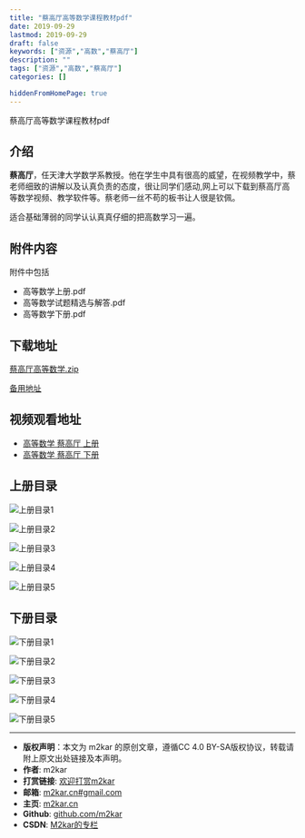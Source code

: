 ```yaml
---
title: "蔡高厅高等数学课程教材pdf"
date: 2019-09-29
lastmod: 2019-09-29
draft: false
keywords: ["资源","高数","蔡高厅"]
description: ""
tags: ["资源","高数","蔡高厅"]
categories: []

hiddenFromHomePage: true
---
```


蔡高厅高等数学课程教材pdf
## 介绍
**蔡高厅**，任天津大学数学系教授。他在学生中具有很高的威望，在视频教学中，蔡老师细致的讲解以及认真负责的态度，很让同学们感动,网上可以下载到蔡高厅高等数学视频、教学软件等。蔡老师一丝不苟的板书让人很是钦佩。

适合基础薄弱的同学认认真真仔细的把高数学习一遍。
## 附件内容

附件中包括

 - 高等数学上册.pdf
 - 高等数学试题精选与解答.pdf
 - 高等数学下册.pdf

## 下载地址
[蔡高厅高等数学.zip](http://cdn.jsdelivr.net/gh/m2kar/bucket/annex/%E8%94%A1%E9%AB%98%E5%8E%85%E9%AB%98%E6%95%B0%E6%95%99%E6%9D%90.zip)

[备用地址](https://download.csdn.net/download/still_night/9821338)

## 视频观看地址
 - [高等数学 蔡高厅 上册](https://www.bilibili.com/video/av17759189)
 - [高等数学 蔡高厅 下册](https://www.bilibili.com/video/av9989150/)

## 上册目录
![上册目录1](https://cdn.jsdelivr.net/gh/m2kar/bucket/img/20190929140031.png)

![上册目录2](https://cdn.jsdelivr.net/gh/m2kar/bucket/img/20190929140106.png)

![上册目录3](https://cdn.jsdelivr.net/gh/m2kar/bucket/img/20190929140115.png)

![上册目录4](https://cdn.jsdelivr.net/gh/m2kar/bucket/img/20190929140124.png)

![上册目录5](https://cdn.jsdelivr.net/gh/m2kar/bucket/img/20190929140131.png)

## 下册目录
![下册目录1](https://cdn.jsdelivr.net/gh/m2kar/bucket/img/20190929135629.png)

![下册目录2](https://cdn.jsdelivr.net/gh/m2kar/bucket/img/20190929135705.png)

![下册目录3](https://cdn.jsdelivr.net/gh/m2kar/bucket/img/20190929135748.png)

![下册目录4](https://cdn.jsdelivr.net/gh/m2kar/bucket/img/20190929135807.png)

![下册目录5](https://cdn.jsdelivr.net/gh/m2kar/bucket/img/20190929135832.png)



--------
- **版权声明**：本文为 m2kar 的原创文章，遵循CC 4.0 BY-SA版权协议，转载请附上原文出处链接及本声明。
- **作者**: m2kar
- **打赏链接**: [欢迎打赏m2kar](http://m2kar-cn.mikecrm.com/wy97haW)
- **邮箱**: [m2kar.cn#gmail.com](mailto:m2kar.cn@gmail.com)
- **主页**: [m2kar.cn](https://m2kar.cn)
- **Github**: [github.com/m2kar](https://github.com/m2kar)
- **CSDN**: [M2kar的专栏](https://blog.csdn.net/still_night)
